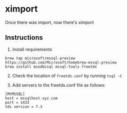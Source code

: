 # ximport

Once there was import, now there's ximport

## Instructions

1. Install requirements

```
brew tap microsoft/mssql-preview https://github.com/Microsoft/homebrew-mssql-preview
brew install msodbcsql mssql-tools freetds
```

2. Check the location of `freetds.conf` by running `tsql -C`

3. Add servers to the freetds.conf file as follows:
```
[MYMSSQL]
host = mssqlhost.xyz.com
port = 1433
tds version = 7.3
```